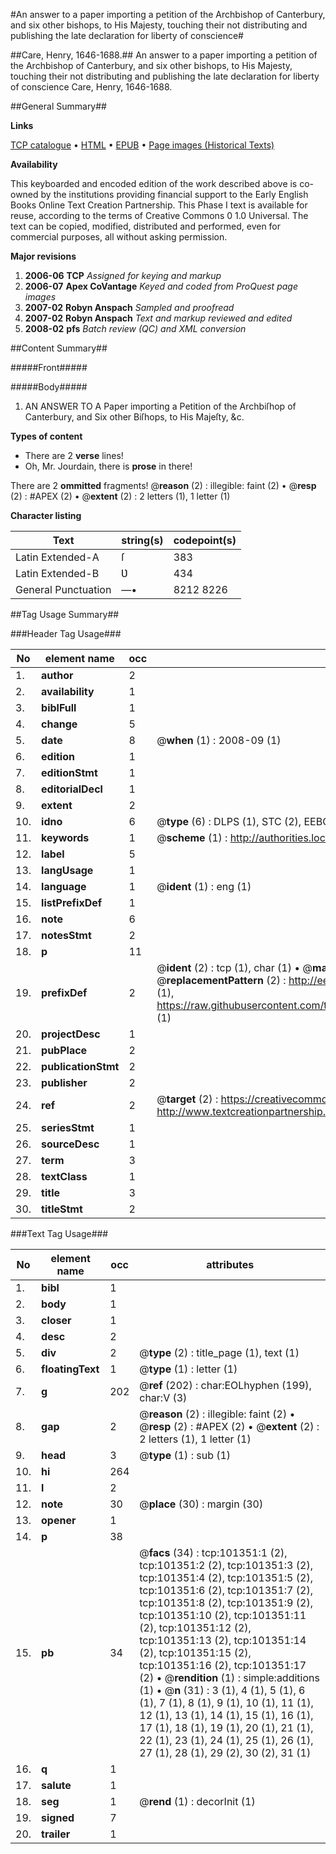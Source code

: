 #An answer to a paper importing a petition of the Archbishop of Canterbury, and six other bishops, to His Majesty, touching their not distributing and publishing the late declaration for liberty of conscience#

##Care, Henry, 1646-1688.##
An answer to a paper importing a petition of the Archbishop of Canterbury, and six other bishops, to His Majesty, touching their not distributing and publishing the late declaration for liberty of conscience
Care, Henry, 1646-1688.

##General Summary##

**Links**

[TCP catalogue](http://www.ota.ox.ac.uk/tcp/)  • 
[HTML](http://tei.it.ox.ac.uk/tcp/Texts-HTML/free/A33/A33745.html)  • 
[EPUB](http://tei.it.ox.ac.uk/tcp/Texts-EPUB/free/A33/A33745.epub) • 
[Page images (Historical Texts)](https://data.historicaltexts.jisc.ac.uk/view?pubId=eebo-13687136e&pageId=eebo-13687136e-101351-1)

**Availability**

This keyboarded and encoded edition of the
	       work described above is co-owned by the institutions
	       providing financial support to the Early English Books
	       Online Text Creation Partnership. This Phase I text is
	       available for reuse, according to the terms of Creative
	       Commons 0 1.0 Universal. The text can be copied,
	       modified, distributed and performed, even for
	       commercial purposes, all without asking permission.

**Major revisions**

1. __2006-06__ __TCP__ *Assigned for keying and markup*
1. __2006-07__ __Apex CoVantage__ *Keyed and coded from ProQuest page images*
1. __2007-02__ __Robyn Anspach__ *Sampled and proofread*
1. __2007-02__ __Robyn Anspach__ *Text and markup reviewed and edited*
1. __2008-02__ __pfs__ *Batch review (QC) and XML conversion*

##Content Summary##

#####Front#####

#####Body#####

1. AN ANSWER TO A Paper importing a Petition of the Archbiſhop of Canterbury, and Six other Biſhops, to His Majeſty, &c.

**Types of content**

  * There are 2 **verse** lines!
  * Oh, Mr. Jourdain, there is **prose** in there!

There are 2 **ommitted** fragments! 
 @__reason__ (2) : illegible: faint (2)  •  @__resp__ (2) : #APEX (2)  •  @__extent__ (2) : 2 letters (1), 1 letter (1)

**Character listing**


|Text|string(s)|codepoint(s)|
|---|---|---|
|Latin Extended-A|ſ|383|
|Latin Extended-B|Ʋ|434|
|General Punctuation|—•|8212 8226|

##Tag Usage Summary##

###Header Tag Usage###

|No|element name|occ|attributes|
|---|---|---|---|
|1.|__author__|2||
|2.|__availability__|1||
|3.|__biblFull__|1||
|4.|__change__|5||
|5.|__date__|8| @__when__ (1) : 2008-09 (1)|
|6.|__edition__|1||
|7.|__editionStmt__|1||
|8.|__editorialDecl__|1||
|9.|__extent__|2||
|10.|__idno__|6| @__type__ (6) : DLPS (1), STC (2), EEBO-CITATION (1), OCLC (1), VID (1)|
|11.|__keywords__|1| @__scheme__ (1) : http://authorities.loc.gov/ (1)|
|12.|__label__|5||
|13.|__langUsage__|1||
|14.|__language__|1| @__ident__ (1) : eng (1)|
|15.|__listPrefixDef__|1||
|16.|__note__|6||
|17.|__notesStmt__|2||
|18.|__p__|11||
|19.|__prefixDef__|2| @__ident__ (2) : tcp (1), char (1)  •  @__matchPattern__ (2) : ([0-9\-]+):([0-9IVX]+) (1), (.+) (1)  •  @__replacementPattern__ (2) : http://eebo.chadwyck.com/downloadtiff?vid=$1&page=$2 (1), https://raw.githubusercontent.com/textcreationpartnership/Texts/master/tcpchars.xml#$1 (1)|
|20.|__projectDesc__|1||
|21.|__pubPlace__|2||
|22.|__publicationStmt__|2||
|23.|__publisher__|2||
|24.|__ref__|2| @__target__ (2) : https://creativecommons.org/publicdomain/zero/1.0/ (1), http://www.textcreationpartnership.org/docs/. (1)|
|25.|__seriesStmt__|1||
|26.|__sourceDesc__|1||
|27.|__term__|3||
|28.|__textClass__|1||
|29.|__title__|3||
|30.|__titleStmt__|2||


###Text Tag Usage###

|No|element name|occ|attributes|
|---|---|---|---|
|1.|__bibl__|1||
|2.|__body__|1||
|3.|__closer__|1||
|4.|__desc__|2||
|5.|__div__|2| @__type__ (2) : title_page (1), text (1)|
|6.|__floatingText__|1| @__type__ (1) : letter (1)|
|7.|__g__|202| @__ref__ (202) : char:EOLhyphen (199), char:V (3)|
|8.|__gap__|2| @__reason__ (2) : illegible: faint (2)  •  @__resp__ (2) : #APEX (2)  •  @__extent__ (2) : 2 letters (1), 1 letter (1)|
|9.|__head__|3| @__type__ (1) : sub (1)|
|10.|__hi__|264||
|11.|__l__|2||
|12.|__note__|30| @__place__ (30) : margin (30)|
|13.|__opener__|1||
|14.|__p__|38||
|15.|__pb__|34| @__facs__ (34) : tcp:101351:1 (2), tcp:101351:2 (2), tcp:101351:3 (2), tcp:101351:4 (2), tcp:101351:5 (2), tcp:101351:6 (2), tcp:101351:7 (2), tcp:101351:8 (2), tcp:101351:9 (2), tcp:101351:10 (2), tcp:101351:11 (2), tcp:101351:12 (2), tcp:101351:13 (2), tcp:101351:14 (2), tcp:101351:15 (2), tcp:101351:16 (2), tcp:101351:17 (2)  •  @__rendition__ (1) : simple:additions (1)  •  @__n__ (31) : 3 (1), 4 (1), 5 (1), 6 (1), 7 (1), 8 (1), 9 (1), 10 (1), 11 (1), 12 (1), 13 (1), 14 (1), 15 (1), 16 (1), 17 (1), 18 (1), 19 (1), 20 (1), 21 (1), 22 (1), 23 (1), 24 (1), 25 (1), 26 (1), 27 (1), 28 (1), 29 (2), 30 (2), 31 (1)|
|16.|__q__|1||
|17.|__salute__|1||
|18.|__seg__|1| @__rend__ (1) : decorInit (1)|
|19.|__signed__|7||
|20.|__trailer__|1||
